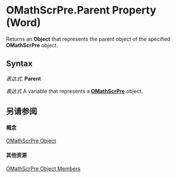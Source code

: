 
# OMathScrPre.Parent Property (Word)

Returns an  **Object** that represents the parent object of the specified **OMathScrPre** object.


## Syntax

 _表达式_. **Parent**

 _表达式_ A variable that represents a **[OMathScrPre](0d3ca716-83e4-21c2-53d7-b75d99519aa0.md)** object.


## 另请参阅


#### 概念


[OMathScrPre Object](0d3ca716-83e4-21c2-53d7-b75d99519aa0.md)
#### 其他资源


[OMathScrPre Object Members](http://msdn.microsoft.com/library/d87ce871-8f49-db54-0c98-5db05d0f67bf%28Office.15%29.aspx)